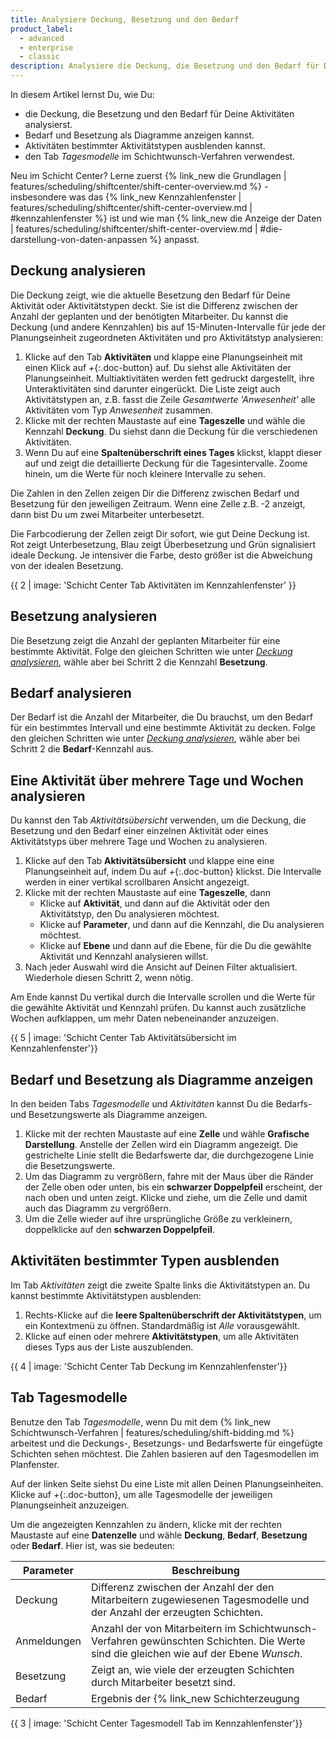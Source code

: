 ```yaml
---
title: Analysiere Deckung, Besetzung und den Bedarf
product_label:
  - advanced
  - enterprise
  - classic
description: Analysiere die Deckung, die Besetzung und den Bedarf für Deine Aktivitäten, verwende den Tab Tagesmodelle richtig.
---
```


In diesem Artikel lernst Du, wie Du:
- die Deckung, die Besetzung und den Bedarf für Deine Aktivitäten analysierst.
- Bedarf und Besetzung als Diagramme anzeigen kannst.
- Aktivitäten bestimmter Aktivitätstypen ausblenden kannst.
- den Tab *Tagesmodelle* im Schichtwunsch-Verfahren verwendest. <!-- break down into use cases -->

Neu im Schicht Center? Lerne zuerst {% link_new die Grundlagen | features/scheduling/shiftcenter/shift-center-overview.md %} - insbesondere was das {% link_new Kennzahlenfenster | features/scheduling/shiftcenter/shift-center-overview.md | #kennzahlenfenster %} ist und wie man {% link_new die Anzeige der Daten | features/scheduling/shiftcenter/shift-center-overview.md | #die-darstellung-von-daten-anpassen %} anpasst.

## Deckung analysieren

Die Deckung zeigt, wie die aktuelle Besetzung den Bedarf für Deine Aktivität oder Aktivitätstypen deckt. Sie ist die Differenz zwischen der Anzahl der geplanten und der benötigten Mitarbeiter. Du kannst die Deckung (und andere Kennzahlen) bis auf 15-Minuten-Intervalle für jede der Planungseinheit zugeordneten Aktivitäten und pro Aktivitätstyp analysieren:

1. Klicke auf den Tab **Aktivitäten** und klappe eine Planungseinheit mit einen Klick auf *+*{:.doc-button} auf. Du siehst alle Aktivitäten der Planungseinheit. Multiaktivitäten werden fett gedruckt dargestellt, ihre Unteraktivitäten sind darunter eingerückt. Die Liste zeigt auch Aktivitätstypen an, z.B. fasst die Zeile *Gesamtwerte 'Anwesenheit'* alle Aktivitäten vom Typ *Anwesenheit* zusammen.
2. Klicke mit der rechten Maustaste auf eine **Tageszelle** und wähle die Kennzahl **Deckung**. Du siehst dann die Deckung für die verschiedenen Aktivitäten.
3. Wenn Du auf eine **Spaltenüberschrift eines Tages** klickst, klappt  dieser auf und zeigt die detaillierte Deckung für die Tagesintervalle. Zoome hinein, um die Werte für noch kleinere Intervalle zu sehen.

Die Zahlen in den Zellen zeigen Dir die Differenz zwischen Bedarf und Besetzung für den jeweiligen Zeitraum. Wenn eine Zelle z.B. -2 anzeigt, dann bist Du um zwei Mitarbeiter unterbesetzt.

Die Farbcodierung der Zellen zeigt Dir sofort, wie gut Deine Deckung ist. Rot zeigt Unterbesetzung, Blau zeigt Überbesetzung und Grün signalisiert ideale Deckung. Je intensiver die Farbe, desto größer ist die Abweichung von der idealen Besetzung.

{{ 2 | image: 'Schicht Center Tab Aktivitäten im Kennzahlenfenster' }}

## Besetzung analysieren

Die Besetzung zeigt die Anzahl der geplanten Mitarbeiter für eine bestimmte Aktivität. Folge den gleichen Schritten wie unter [*Deckung analysieren*](#deckung-analysieren), wähle aber bei Schritt 2 die Kennzahl **Besetzung**.

## Bedarf analysieren

Der Bedarf ist die Anzahl der Mitarbeiter, die Du brauchst, um den Bedarf für ein bestimmtes Intervall und eine bestimmte Aktivität zu decken. Folge den gleichen Schritten wie unter [*Deckung analysieren*](#deckung-analysieren), wähle aber bei Schritt 2 die **Bedarf**-Kennzahl aus.

## Eine Aktivität über mehrere Tage und Wochen analysieren

Du kannst den Tab *Aktivitätsübersicht* verwenden, um die Deckung, die Besetzung und den Bedarf einer einzelnen Aktivität oder eines Aktivitätstyps über mehrere Tage und Wochen zu analysieren.

1. Klicke auf den Tab **Aktivitätsübersicht** und klappe eine eine Planungseinheit auf, indem Du auf *+*{:.doc-button} klickst. Die Intervalle werden in einer vertikal scrollbaren Ansicht angezeigt.
2. Klicke mit der rechten Maustaste auf eine **Tageszelle**, dann  
    * Klicke auf **Aktivität**, und dann auf die Aktivität oder den Aktivitätstyp, den Du analysieren möchtest.
    * Klicke auf **Parameter**, und dann auf die Kennzahl, die Du analysieren möchtest.
    * Klicke auf **Ebene** und dann auf die Ebene, für die Du die gewählte Aktivität und Kennzahl analysieren willst.  
3. Nach jeder Auswahl wird die Ansicht auf Deinen Filter aktualisiert. Wiederhole diesen Schritt 2, wenn nötig.

Am Ende kannst Du vertikal durch die Intervalle scrollen und die Werte für die gewählte Aktivität und Kennzahl prüfen. Du kannst auch zusätzliche Wochen aufklappen, um mehr Daten nebeneinander anzuzeigen.

{{ 5 | image: 'Schicht Center Tab Aktivitätsübersicht im Kennzahlenfenster'}}

## Bedarf und Besetzung als Diagramme anzeigen

In den beiden Tabs *Tagesmodelle* und *Aktivitäten* kannst Du die Bedarfs- und Besetzungswerte als Diagramme anzeigen.

1. Klicke mit der rechten Maustaste auf eine **Zelle** und wähle **Grafische Darstellung**. Anstelle der Zellen wird ein Diagramm angezeigt. Die gestrichelte Linie stellt die Bedarfswerte dar, die durchgezogene Linie die Besetzungswerte.
2. Um das Diagramm zu vergrößern, fahre mit der Maus über die Ränder der Zelle oben oder unten, bis ein **schwarzer Doppelpfeil** erscheint, der nach oben und unten zeigt. Klicke und ziehe, um die Zelle und damit auch das Diagramm zu vergrößern.
3. Um die Zelle wieder auf ihre ursprüngliche Größe zu verkleinern, doppelklicke auf den **schwarzen Doppelpfeil**.

## Aktivitäten bestimmter Typen ausblenden

Im Tab *Aktivitäten* zeigt die zweite Spalte links die Aktivitätstypen an. Du kannst bestimmte Aktivitätstypen ausblenden:

1. Rechts-Klicke auf die **leere Spaltenüberschrift der Aktivitätstypen**, um ein Kontextmenü zu öffnen. Standardmäßig ist *Alle* vorausgewählt.
2. Klicke auf einen oder mehrere **Aktivitätstypen**, um alle Aktivitäten dieses Typs aus der Liste auszublenden.

{{ 4 | image: 'Schicht Center Tab Deckung im Kennzahlenfenster'}}

## Tab Tagesmodelle

Benutze den Tab *Tagesmodelle*, wenn Du mit dem {% link_new Schichtwunsch-Verfahren | features/scheduling/shift-bidding.md %} arbeitest und die Deckungs-, Besetzungs- und Bedarfswerte für eingefügte Schichten sehen möchtest. Die Zahlen basieren auf den Tagesmodellen im Planfenster.

Auf der linken Seite siehst Du eine Liste mit allen Deinen Planungseinheiten. Klicke auf *+*{:.doc-button}, um alle Tagesmodelle der jeweiligen Planungseinheit anzuzeigen.

Um die angezeigten Kennzahlen zu ändern, klicke mit der rechten Maustaste auf eine **Datenzelle** und wähle **Deckung**, **Bedarf**, **Besetzung** oder **Bedarf**. Hier ist, was sie bedeuten:

| Parameter | Beschreibung |
| ---------- | ----------- |
| Deckung | Differenz zwischen der Anzahl der den Mitarbeitern zugewiesenen Tagesmodelle und der Anzahl der erzeugten Schichten. |
| Anmeldungen | Anzahl der von Mitarbeitern im Schichtwunsch-Verfahren gewünschten Schichten. Die Werte sind die gleichen wie auf der Ebene *Wunsch*. |
| Besetzung | Zeigt an, wie viele der erzeugten Schichten durch Mitarbeiter besetzt sind.
| Bedarf | Ergebnis der {% link_new Schichterzeugung | features/scheduling/shift-bidding.md %}. Zeigt an, wie viele Schichten benötigt werden. |

{{ 3 | image: 'Schicht Center Tagesmodell Tab im Kennzahlenfenster'}}

<!-- Separate section for separate use cases?  -->
<!-- Not often used. See how the shift generation covers your requirements before activities have been assigned. Good indicator for the shift generation result.
| Parameter | Beschreibung |
| ----------- | ----------- |
| Maximale Nettokapazität | Maximal verfügbare Anzahl von Mitarbeitern, die bereits für die Aktivität geplant und qualifiziert sind. Zählt nur Mitarbeiter mit einer zugewiesenen Aktivität vom Typ *Anwesend*. |
| Besetzung nach Schichtbedarf | Anzahl der von der Schichtgenerierung generierten Tagesmodelle zur Deckung des Mitarbeiterbedarfs für die Aktivität. Du kannst bewerten, wie gut die Schichtgenerierung funktioniert hat. |
| Deckung gemäß Schichtbedarf | Differenz zwischen den Schichten, die benötigt werden, um 100% des Schichtbedarfs zu decken und den tatsächlich durch die Schichtgenerierung generierten Schichten. | -->
